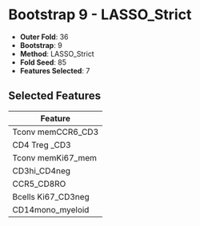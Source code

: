 # Bootstrap 9 - LASSO_Strict

- **Outer Fold**: 36
- **Bootstrap**: 9
- **Method**: LASSO_Strict
- **Fold Seed**: 85
- **Features Selected**: 7

## Selected Features

| Feature |
|---------|
| Tconv memCCR6_CD3 |
| CD4 Treg _CD3 |
| Tconv memKi67_mem |
| CD3hi_CD4neg |
| CCR5_CD8RO |
| Bcells Ki67_CD3neg |
| CD14mono_myeloid |
